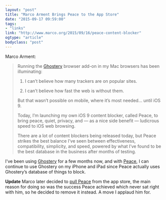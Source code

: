```yaml
---
layout: "post"
title: "Marco Arment Brings Peace to the App Store"
date: "2015-09-17 09:59:00"
tags: 
- "links"
link: "http://www.marco.org/2015/09/16/peace-content-blocker"
ogtype: "article"
bodyclass: "post"
---
```


Marco Arment:

> Running the [Ghostery](https://www.ghostery.com/) browser add-on in my Mac browsers has been illuminating:
> 
> 1. I can’t believe how many trackers are on popular sites.
> 
> 2. I can’t believe how fast the web is without them.
> 
> But that wasn’t possible on mobile, where it’s most needed… until iOS 9.
>    
> Today, I’m launching my own iOS 9 content blocker, called Peace, to bring peace, quiet, privacy, and — as a nice side benefit — ludicrous speed to iOS web browsing.
> 
> There are a lot of content blockers being released today, but Peace strikes the best balance I’ve seen between effectiveness, compatibility, simplicity, and speed, powered by what I’ve found to be the best database in the business after months of testing. 

I've been using [Ghostery](https://www.ghostery.com/) for a few months now, and with [Peace](https://itunes.apple.com/us/app/peace-block-ads-trackers-powered/id1031035630?at=1000l3yf), I can continue to use Ghostery on my iPhone and iPad since Peace actually uses Ghostery’s database of things to block.

**Update** Marco later decided to [pull Peace](http://www.marco.org/2015/09/18/just-doesnt-feel-good) from the app store, the main reason for doing so was the success Peace achieved which never sat right with him, so he decided to remove it instead. A move I applaud him for.